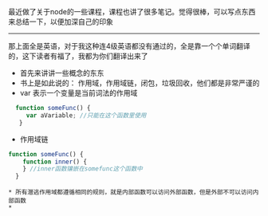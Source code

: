 最近做了关于node的一些课程，课程也讲了很多笔记。觉得很棒，可以写点东西来总结一下，以便加深自己的印象

-----

那上面全是英语，对于我这种连4级英语都没有通过的，全是靠一个个单词翻译的，这下读者有福了，我都为你们翻译出来了

* 首先来讲讲一些概念的东东
 * 书上是如此说的： 作用域，作用域链，闭包，垃圾回收，他们都是非常严谨的
 * var 表示一个变量是当前词法的作用域
 
 ```javascript
   function someFunc() {
      var aVariable; //只能在这个函数里使用
    }
  ```
  
  * 作用域链
  
  ```javascript
  function someFunc() {
      function inner() {
      } //inner函数镶嵌在somefunc这个函数中
    }
  ```
  
    * 所有潜逃作用域都遵循相同的规则，就是内部函数可以访问外部函数，但是外部不可以访问内部函数
    * 
    
